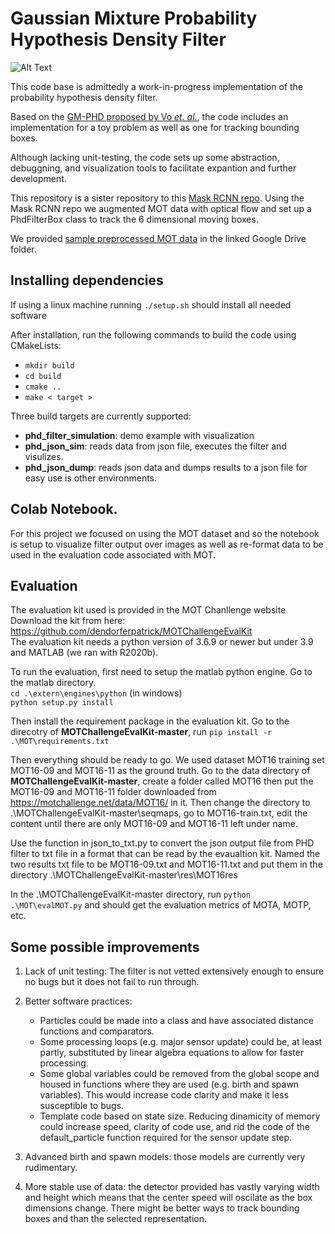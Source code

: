# Gaussian Mixture Probability Hypothesis Density Filter


![Alt Text](data/DemoMOT16-09.gif)



This code base is admittedly a work-in-progress implementation of the probability hypothesis density filter. 

Based on the <a href="http://citeseerx.ist.psu.edu/viewdoc/download?doi=10.1.1.148.7889&rep=rep1&type=pdf">GM-PHD proposed by Vo _et. al._</a>, the code includes an implementation for a toy problem as well as one for tracking bounding boxes. 

Although lacking unit-testing, the code sets up some abstraction, debuggning, and visualization tools to facilitate expantion and further development.

This repository is a sister repository to this <a href="https://github.com/MobileRoboticistsW21/Mask_RCNN_with_Optical_Flow"> Mask RCNN repo</a>. Using the Mask RCNN repo we augmented MOT data with optical flow and set up a PhdFilterBox class to track the 6 dimensional moving boxes.

We provided <a href="https://drive.google.com/drive/folders/1BZhLONDeXmLR0zSFQNEjoi1ak9FUYFmJ?usp=sharing">sample preprocessed MOT data</a> in the linked Google Drive folder.

## Installing dependencies 

If using a linux machine running `./setup.sh` should install all needed software

After installation, run the following commands to build the code using CMakeLists: 
* `mkdir build`
* `cd build`
* `cmake ..`
* `make < target >`

Three build targets are currently supported: 
* __phd_filter_simulation__: demo example with visualization 
* __phd_json_sim__: reads data from json file, executes the filter and visulizes.
* __phd_json_dump__: reads json data and dumps results to a json file for easy use is other environments.


## Colab Notebook.
For this project we focused on using the MOT dataset and so the notebook is setup to visualize filter output over images as well as re-format data to be used in the evaluation code associated with MOT.

## Evaluation
The evaluation kit used is provided in the MOT Chanllenge website  
Download the kit from here: https://github.com/dendorferpatrick/MOTChallengeEvalKit  
The evaluation kit needs a python version of 3.6.9 or newer but under 3.9 and MATLAB (we ran with R2020b).  

To run the evaluation, first need to setup the matlab python engine. Go to the matlab directory.  
`cd .\extern\engines\python` (in windows)  
`python setup.py install`

Then install the requirement package in the evaluation kit. Go to the direcotry of **MOTChallengeEvalKit-master**, run `pip install -r .\MOT\requirements.txt`

Then everything should be ready to go. We used dataset MOT16 training set MOT16-09 and MOT16-11 as the ground truth. Go to the data directory of **MOTChallengeEvalKit-master**, 
create a folder called MOT16 then put the MOT16-09 and MOT16-11 folder downloaded from https://motchallenge.net/data/MOT16/ in it. Then change the directory to .\MOTChallengeEvalKit-master\seqmaps, go to MOT16-train.txt, edit the content until there are only MOT16-09 and MOT16-11 left under name.

Use the function in json_to_txt.py to convert the json output file from PHD filter to txt file in a format that can be read by the evaualtion kit. Named the two results txt file to be MOT16-09.txt and MOT16-11.txt and put them in the directory .\MOTChallengeEvalKit-master\res\MOT16res  

In the .\MOTChallengeEvalKit-master directory, run `python .\MOT\evalMOT.py` and should get the evaluation metrics of MOTA, MOTP, etc.


## Some possible improvements

1. Lack of unit testing: The filter is not vetted extensively enough to ensure no bugs but it does not fail to run through.

2. Better software practices:
    * Particles could be made into a class and have associated distance functions and comparators.
    * Some processing loops (e.g. major sensor update) could be, at least partly, substituted by linear algebra equations to allow for faster processing.
    * Some global variables could be removed from the global scope and housed in functions where they are used (e.g. birth and spawn variables). This would increase code clarity and make it less susceptible to bugs.
    * Template code based on state size. Reducing dinamicity of memory could increase speed, clarity of code use, and rid the code of the default_particle function required for the sensor update step.

3. Advanced birth and spawn models: those models are currently very rudimentary.

4. More stable use of data: the detector provided has vastly varying width and height which means that the center speed will oscilate as the box dimensions change. There might be better ways to track bounding boxes and than the selected representation.